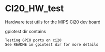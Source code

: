 # CI20_HW_test
Hardware test utils for the MIPS Ci20 dev board 

gpiotest dir contains

	Testing GPIO ports on ci20
	See README in gpiotest dir for more details
